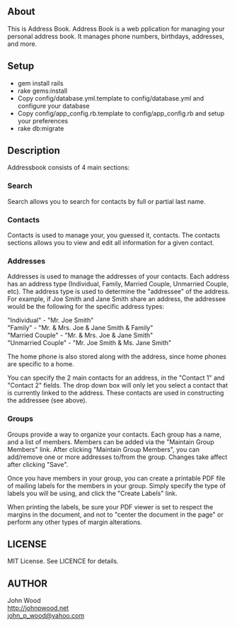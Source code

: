 ## About

This is Address Book.  Address Book is a web pplication for managing
your personal address book.  It manages phone numbers, birthdays, addresses, 
and more.

## Setup
* gem install rails
* rake gems:install
* Copy config/database.yml.template to config/database.yml and configure your database
* Copy config/app_config.rb.template to config/app_config.rb and setup your preferences
* rake db:migrate


## Description
Addressbook consists of 4 main sections:

### Search
Search allows you to search for contacts by full or partial last name.

### Contacts
Contacts is used to manage your, you guessed it, contacts.  The contacts sections allows
you to view and edit all information for a given contact.

### Addresses
Addresses is used to manage the addresses of your contacts.  Each address has
an address type (Individual, Family, Married Couple, Unmarried Couple, etc).
The address type is used to determine the "addressee" of the address.  For
example, if Joe Smith and Jane Smith share an address, the addressee
would be the following for the specific address types:

"Individual" - "Mr. Joe Smith"  
"Family" - "Mr. & Mrs. Joe & Jane Smith & Family"  
"Married Couple" - "Mr. & Mrs. Joe & Jane Smith"  
"Unmarried Couple" - "Mr. Joe Smith & Ms. Jane Smith"  

The home phone is also stored along with the address, since home phones are
specific to a home.  
 
You can specify the 2 main contacts for an address, in the "Contact 1" and 
"Contact 2" fields.  The drop down box will only let you select a contact that
is currently linked to the address.  These contacts are used in constructing
the addressee (see above).
 
### Groups
Groups provide a way to organize your contacts.  Each group has a name, and 
a list of members.  Members can be added via the "Maintain Group Members"
link.  After clicking "Maintain Group Members", you can add/remove one or more
addresses to/from the group.  Changes take affect after clicking "Save".

Once you have members in your group, you can create a printable PDF file of
mailing labels for the members in your group.  Simply specify the type of labels
you will be using, and click the "Create Labels" link.

When printing the labels, be sure your PDF viewer is set to respect the 
margins in the document, and not to "center the document in the page" or 
perform any other types of margin alterations.

 
## LICENSE
MIT License.  See LICENCE for details.


## AUTHOR
John Wood  
http://johnpwood.net  
john_p_wood@yahoo.com  
